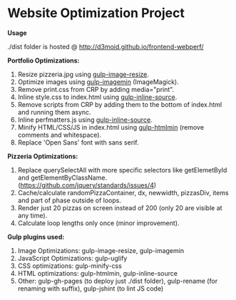 # Website Optimization Project

<b>Usage</b>

./dist folder is hosted @ http://d3moid.github.io/frontend-webperf/

<b>Portfolio Optimizations:</b>

1. Resize pizzeria.jpg using <a href="https://www.npmjs.com/package/gulp-image-resize">gulp-image-resize</a>.
2. Optimize images using <a href="https://www.npmjs.com/package/gulp-imagemin">gulp-imagemin</a> (ImageMagick).
3. Remove print.css from CRP by adding media="print".
4. Inline style.css to index.html using <a href="https://www.npmjs.com/package/gulp-inline-source">gulp-inline-source</a>.
5. Remove scripts from CRP by adding them to the bottom of index.html and running them async.
6. Inline perfmatters.js using <a href="https://www.npmjs.com/package/gulp-inline-source">gulp-inline-source</a>.
7. Minify HTML/CSS/JS in index.html using <a href="https://github.com/jonschlinkert/gulp-htmlmin">gulp-htmlmin</a> (remove comments and whitespace).
8. Replace 'Open Sans' font with sans serif.

<b>Pizzeria Optimizations:</b>

1. Replace querySelectAll with more specific selectors like getElemetById and getElementByClassName. (https://github.com/jquery/standards/issues/4)
2. Cache/calculate randomPizzaContainer, dx, newwidth, pizzasDiv, items and part of phase outside of loops.
3. Render just 20 pizzas on screen instead of 200 (only 20 are visible at any time).
4. Calculate loop lengths only once (minor improvement).

<b>Gulp plugins used:</b>

1. Image Optimizations: gulp-image-resize, gulp-imagemin
2. JavaScript Optimizations: gulp-uglify
3. CSS optimizations: gulp-minify-css
4. HTML optimizations: gulp-htmlmin, gulp-inline-source
5. Other: gulp-gh-pages (to deploy just ./dist folder), gulp-rename (for renaming with suffix), gulp-jshint (to lint JS code)
